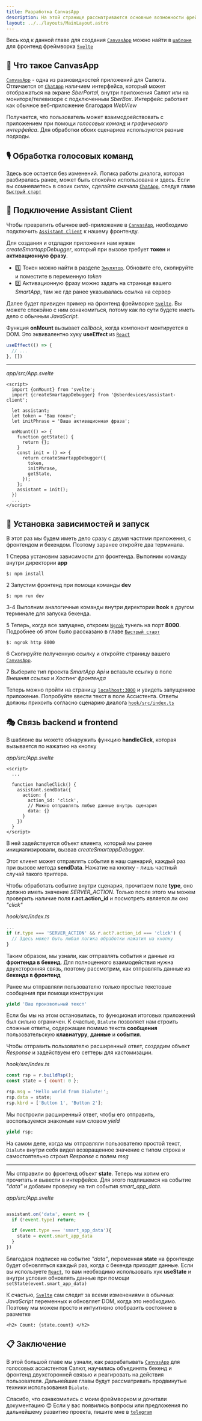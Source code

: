 ```yaml
---
title: Разработка CanvasApp
description: На этой странице рассматриваются основные возможности фреймворка для создания CanvasApp
layout: ../../layouts/MainLayout.astro
---
```


Весь код к данной главе для создания [`CanvasApp`](https://developers.sber.ru/docs/ru/va/background/basics/canvasapp) можно найти в [`шаблоне`](https://github.com/Dikower/dialute-starter-svelte) для фронтенд фреймворка [`Svelte`](https://ru.svelte.dev/)

## 📲 Что такое CanvasApp
[`CanvasApp`](https://developers.sber.ru/docs/ru/va/background/basics/canvasapp) - одна из разновидностей приложений для Салюта. Отличается от [`ChatApp`](https://developers.sber.ru/docs/ru/va/background/basics/chatapp) наличием интерфейса, который может отображаться на экране _SberPortal_, внутри приложения Салют или на мониторе/телевизоре с подключенным _SberBox_. Интерфейс работает как обычное веб-приложение благодаря _WebView_

Получается, что пользователь может взаимодоействовать с приложением при помощи _голосовых команд_ и _графического интерфейса_. Для обработки обоих сценариев используются разные подходы.

## 🎙 Обработка голосовых команд
Здесь все остается без изменений. Логика работы диалога, которая разбиралась ранее, может быть спокойно использована и здесь. Если вы сомневаетесь в своих силах, сделайте сначала [`ChatApp`](https://developers.sber.ru/docs/ru/va/background/basics/chatapp), следуя главе [`Быстрый старт`](2.startup)

## 🔨 Подключение Assistant Client
Чтобы превратить обычное веб-приложение в [`CanvasApp`](https://developers.sber.ru/docs/ru/va/background/basics/canvasapp), необходимо подключить [`Assistant Client`](https://developers.sber.ru/docs/ru/va/reference/assistant-client/overview) к нашему фронтенду.

Для создания и отдладки приложения нам нужен _createSmartappDebugger_, который при вызове требует __токен__ и __активационную фразу__.

- 1️⃣ Токен можно найти в разделе [`Эмулятор`](https://developers.sber.ru/studio/settings/emulator). Обновите его, скопируйте и поместите в переменную _token_
- 2️⃣ Активационную фразу можно задать на странице вашего _SmartApp_, там же где ранее указывалась ссылка на сервер

Далее будет привиден пример на фронтенд фреймворке [`Svelte`](https://ru.svelte.dev/). Вы можете спокойно с ним ознакомиться, потому как по сути будете иметь дело с обычным _JavaScript_. 

Функция __onMount__ вызывает _callback_, когда компонент монтируется в DOM. Это эквивалентно хуку __useEffect__ из [`React`](https://ru.react.js.org/)
```js
useEffect(() => {
  // ...
}, [])
```
---
_app/src/App.svelte_
```svelte 
<script>
  import {onMount} from 'svelte';
  import {createSmartappDebugger} from '@sberdevices/assistant-client';

  let assistant;
  let token = 'Ваш токен';
  let initPhrase = 'Ваша активационная фраза';

  onMount(() => {
    function getState() {
      return {};
    }
    const init = () => {
      return createSmartappDebugger({
        token,
        initPhrase,
        getState,
      });
    };
    assistant = init();
  })
  ...
</script>
```

## 🚀 Установка зависимостей и запуск
В этот раз мы будем иметь дело сразу с двумя частями приложения, с фронтендом и бекендом. Поэтому заранее откройте два терминала.

1️ Сперва установим зависимости для фронтенда. Выполним команду внутри директории __app__
```shell
$: npm install
```
2️ Запустим фронтенд при помощи команды __dev__
```shell
$: npm run dev
```
3️-4️ Выполним аналогичные команды внутри директории __hook__ в другом терминале для запуска бекенда.

5️ Теперь, когда все запущено, откроем [`Ngrok`](https://ngrok.com/) тунель на порт __8000__. Подробнее об этом было рассказано в главе [`Быстрый старт`](2.startup#-%D0%B4%D0%BB%D1%8F-%D1%87%D0%B5%D0%B3%D0%BE-%D0%BD%D1%83%D0%B6%D0%B5%D0%BD-ngrok)
```shell
$: ngrok http 8000
```
6️ Скопируйте полученную ссылку и откройте страницу вашего [`CanvasApp`](https://developers.sber.ru/docs/ru/va/background/basics/canvasapp).

7️ Выберите тип проекта _SmartApp Api_ и вставьте ссылку в поле _Внешняя ссылка_ и _Хостинг фронтенда_

Теперь можно пройти на страницу [`localhost:3000`](http://localhost:3000/) и увидеть запущенное приложение. Попробуйте ввести текст в поле Ассистента. Ответы должны прихоить согласно сценарию диалога [`hook/src/index.ts`](https://github.com/Dikower/dialute-starter-svelte/blob/master/hook/src/index.ts)

## 🎭 Связь backend и frontend
В шаблоне вы можете обнаружить функцию __handleClick__, которая вызывается по нажатию на кнопку

_app/src/App.svelte_
```svelte
<script>
  ...
  
  function handleClick() {
    assistant.sendData({
      action: {
        action_id: 'click',
        // Можно отправлять любые данные внутрь сценария
        data: {}
      }
    })
  }
</script>
```

В ней задействуется объект клиента, который мы ранее инициализировали, вызвав _createSmartappDebugger_. 

Этот клиент может отправлять события в наш сценарий, каждый раз при вызове метода __sendData__. Нажатие на кнопку - лишь частный случай такого триггера.

Чтобы обработать событие внутри сценария, прочитаем поле __type__, оно должно иметь значение *SERVER_ACTION*. Только после этого мы можем проверить наличие поля **r.act.action_id** и посмотреть является ли оно _"click"_

_hook/src/index.ts_

```js
...
if (r.type === 'SERVER_ACTION' && r.act?.action_id === 'click') {
  // Здесь может быть любая логика обработки нажатия на кнопку
}
```

Таким образом, мы узнали, как отправлять события и данные из __фронтенда в бекенд__.
Для полноценного взаимодействия нужна двyxcтopoнняя связь, поэтому рассмотрим, как отправлять данные из __бекенда в фронтенд__

Ранее мы отправляли пользователю только простые текстовые сообщения при помощи конструкции
```js
yield 'Ваш произвольный текст'
```
Если бы мы на этом остановились, то функционал итоговых приложений был сильно ограничен. К счастью, `Dialute` позволяет нам строить сложные ответы, содержащие помимо текста __сообщения__ пользовательскую __клавиатуру__, __данные__ и __события__. 

Чтобы отправить пользователю расширенный ответ, создадим объект _Response_ и задействуем его сеттеры для кастомизации.

_hook/src/index.ts_
```js
const rsp = r.buildRsp();
const state = { count: 0 };

rsp.msg = 'Hello world from Dialute!';
rsp.data = state;
rsp.kbrd = ['Button 1', 'Button 2'];
```
Мы построили расширенный ответ, чтобы его отправить, воспользуемся знакомым нам словом _yield_
```js
yield rsp;
```
На самом деле, когда мы отправляли пользователю простой текст, `Dialute` внутри себя видел возвращенное значение с типом строка и самостоятельно строил _Response_ с полем _msg_

---

Мы отправили во фронтенд объект __state__. Теперь мы хотим его прочитать и вывести в интерфейсе.
Для этого подпишемся на событие _"data"_ и добавим проверку на тип события *smart_app_data*.

_app/src/App.svelte_
```js

assistant.on('data', event => {
  if (!event.type) return;

  if (event.type === 'smart_app_data'){
    state = event.smart_app_data
  }
})
```
Благодаря подписке на событие _"data"_, переменная __state__ на фронтенде будет обновляться каждый раз, когда с бекенда приходят данные.
Если вы используете [`React`](https://ru.react.js.org/), то вам необходимо использовать хук __useState__ и внутри условия обновлять данные при помощи `setState(event.smart_app_data)`

К счастью, [`Svelte`](https://ru.svelte.dev/) сам следит за всеми изменениями в обычных _JavaScript_ переменных и обновляет DOM, когда это необходимо. Поэтому мы можем просто и интуитивно отобразить состояние в разметке 

```svelte
<h2> Count: {state.count} </h2>
```
## 📋 Заключение
В этой большой главе мы узнали, как разрабатывать [`CanvasApp`](https://developers.sber.ru/docs/ru/va/background/basics/canvasapp) для голосовых ассистентов Салют, научились объединять бекенд и фронтенд двухсторонней связью и реагировать на действия пользователя. Дальнейшие главы будут рассматривать продвинутые техники использования `Dialute`.

Спасибо, что ознакомились с моим фреймворком и дочитали документацию 😊 
Если у вас появились вопросы или предложения по дальнейшему развитию проекта, пишите мне в [`telegram`](https://t.me/dikower)